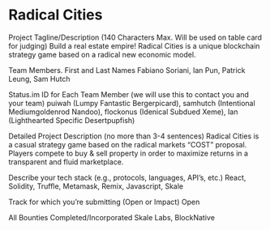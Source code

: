 # Radical Cities


Project Tagline/Description (140 Characters Max. Will be used on table card for judging)
Build a real estate empire! Radical Cities is a unique blockchain strategy game based on a radical new economic model.

Team Members. First and Last Names
Fabiano Soriani, Ian Pun, Patrick Leung, Sam Hutch

Status.im ID for Each Team Member (we will use this to contact you and your team)
puiwah (Lumpy Fantastic Bergerpicard), samhutch (Intentional Mediumgoldenrod Nandoo), flockonus (Idenical Subdued Xeme), Ian (Lighthearted Specific Desertpupfish)

Detailed Project Description (no more than 3-4 sentences)
Radical Cities is a casual strategy game based on the radical markets “COST” proposal. Players compete to buy & sell property in order to maximize returns in a transparent and fluid marketplace.

Describe your tech stack (e.g., protocols, languages, API’s, etc.)
React, Solidity, Truffle, Metamask, Remix, Javascript, Skale

Track for which you’re submitting (Open or Impact)
Open

All Bounties Completed/Incorporated
Skale Labs, BlockNative
